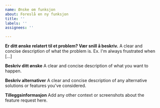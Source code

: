 ```yaml
---
name: Ønske om funksjon
about: Foreslå en ny funksjon
title: ''
labels: ''
assignees: ''

---
```


<!--
Vær snill å lese gjennom retningslinjene for feilmelding før du lager en ny feilmelding. Vær vennlig beskriv feilen med så mye informasjon
som mulig da dette gir oss best mulig måte å raskt få kontroll på hvordan problemet skal løses.
-->

**Er ditt ønske relatert til et problem? Vær snill å beskriv.**
A clear and concise description of what the problem is. Ex. I'm always frustrated when [...]

**Beskriv ditt ønske**
A clear and concise description of what you want to happen.

**Beskriv alternativer**
A clear and concise description of any alternative solutions or features you've considered.

**Tilleggsinformasjon**
Add any other context or screenshots about the feature request here.